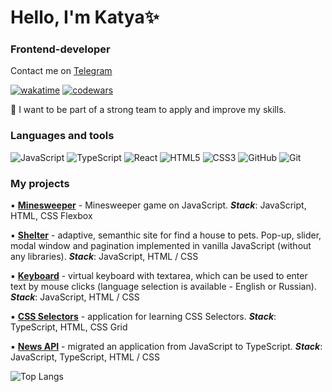 # Hello, I'm Katya✨ 
### Frontend-developer
Contact me on [Telegram](https://t.me/aniretakeyy)

[![wakatime](https://wakatime.com/badge/user/f2c67647-9a1a-4556-b2d5-fe962b76926f.svg)](https://wakatime.com/@f2c67647-9a1a-4556-b2d5-fe962b76926f) [![codewars](https://www.codewars.com/users/aniretakey/badges/small)](https://www.codewars.com/users/anireakey) 

🌱 I want to be part of a strong team to apply and improve my skills.  

### Languages and tools
![JavaScript](https://img.shields.io/badge/javascript-%23323330.svg?style=for-the-badge&logo=javascript&logoColor=%23F7DF1E) ![TypeScript](https://img.shields.io/badge/typescript-%23007ACC.svg?style=for-the-badge&logo=typescript&logoColor=white)	![React](https://img.shields.io/badge/react-%2320232a.svg?style=for-the-badge&logo=react&logoColor=%2361DAFB) ![HTML5](https://img.shields.io/badge/html5-%23E34F26.svg?style=for-the-badge&logo=html5&logoColor=white) ![CSS3](https://img.shields.io/badge/css3-%231572B6.svg?style=for-the-badge&logo=css3&logoColor=white) ![GitHub](https://img.shields.io/badge/github-%23121011.svg?style=for-the-badge&logo=github&logoColor=white) ![Git](https://img.shields.io/badge/git-%23F05033.svg?style=for-the-badge&logo=git&logoColor=white) 

### My projects
▪️ **[Minesweeper](https://aniretakey.github.io/minesweeper/minesweeper)** - Minesweeper game on JavaScript. **_Stack_**: JavaScript, HTML, CSS Flexbox

▪️ **[Shelter](https://aniretakey.github.io/shelter/shelter)** - adaptive, semanthic site for find a house to pets. Pop-up, slider, modal window and pagination implemented in vanilla JavaScript (without any libraries). **_Stack_**: JavaScript, HTML / CSS

▪️ **[Keyboard](https://aniretakey.github.io/virtual-keyboard/src/)** - virtual keyboard with textarea, which can be used to enter text by mouse clicks (language selection is available - English or Russian). **_Stack_**: JavaScript, HTML / CSS

▪️ **[CSS Selectors](https://rolling-scopes-school.github.io/aniretakey-JSFE2023Q1/css-selectors)** - application for learning CSS Selectors. **_Stack_**: TypeScript, HTML, CSS Grid

▪️ **[News API](https://aniretakey.github.io/migration-to-ts/news-api)** - migrated an application from JavaScript to TypeScript. **_Stack_**: JavaScript, TypeScript, HTML / CSS


![Top Langs](https://github-readme-stats.vercel.app/api/top-langs/?username=aniretakey&layout=compact&theme=date_night)


<!--
[![GitHub Streak](http://github-readme-streak-stats.herokuapp.com?user=aniretakey&theme=onedark&border_radius=5&date_format=j%20M%5B%20Y%5D)](https://git.io/streak-stats)

**aniretakey/aniretakey** is a ✨ _special_ ✨ repository because its `README.md` (this file) appears on your GitHub profile.

Here are some ideas to get you started:

- 🔭 I’m currently working on ...
- 🌱 I’m currently learning ...
- 👯 I’m looking to collaborate on ...
- 🤔 I’m looking for help with ...
- 💬 Ask me about ...
- 📫 How to reach me: ...
- 😄 Pronouns: ...
- ⚡ Fun fact: ...
-->
